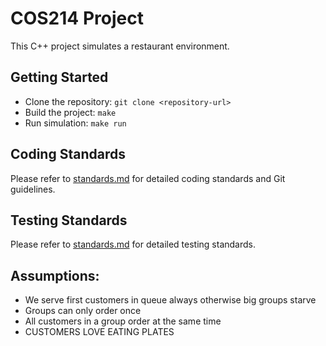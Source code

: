 # COS214 Project

This C++ project simulates a restaurant environment.

## Getting Started
- Clone the repository: `git clone <repository-url>`
- Build the project: `make`
- Run simulation: `make run`

## Coding Standards
Please refer to [standards.md](standards.md) for detailed coding standards and Git guidelines.

## Testing Standards
Please refer to [standards.md](testing.md) for detailed testing standards.

## Assumptions:
- We serve first customers in queue always otherwise big groups starve
- Groups can only order once
- All customers in a group order at the same time
- CUSTOMERS LOVE EATING PLATES